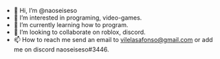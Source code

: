 - 👋 Hi, I’m @naoseiseso
- 👀 I’m interested in programing, video-games.
- 🌱 I’m currently learning how to program.
- 💞️ I’m looking to collaborate on roblox, discord.
- 📫 How to reach me send an email to vilelasafonso@gmail.com or add me on discord naoseiseso#3446.

<!---
naoseiseso/naoseiseso is a ✨ special ✨ repository because its `README.md` (this file) appears on your GitHub profile.
You can click the Preview link to take a look at your changes.
--->
